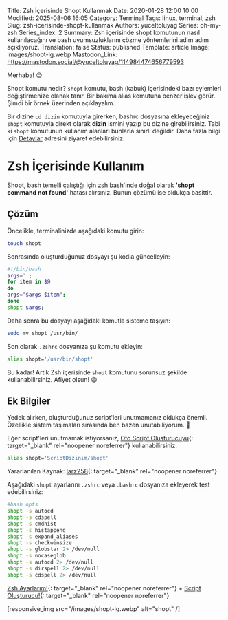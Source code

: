 Title: Zsh İçerisinde Shopt Kullanmak
Date: 2020-01-28 12:00 10:00
Modified: 2025-08-06 16:05
Category: Terminal
Tags: linux, terminal, zsh
Slug: zsh-icerisinde-shopt-kullanmak
Authors: yuceltoluyag
Series: oh-my-zsh
Series_index: 2
Summary: Zsh içerisinde shopt komutunun nasıl kullanılacağını ve bash uyumsuzluklarını çözme yöntemlerini adım adım açıklıyoruz.
Translation: false
Status: published
Template: article
Image: images/shopt-lg.webp
Mastodon_Link: https://mastodon.social/@yuceltoluyag/114984474656779593


Merhaba! 😊

Shopt komutu nedir? `shopt` komutu, bash (kabuk) içerisindeki bazı eylemleri değiştirmenize olanak tanır. Bir bakıma alias komutuna benzer işlev görür. Şimdi bir örnek üzerinden açıklayalım.




Bir dizine `cd dizin` komutuyla girerken, bashrc dosyasına ekleyeceğiniz `shopt` komutuyla direkt olarak **dizin** ismini yazıp bu dizine girebilirsiniz. Tabi ki `shopt` komutunun kullanım alanları bunlarla sınırlı değildir. Daha fazla bilgi için [Detaylar](https://www.gnu.org/software/bash/manual/html_node/The-Shopt-Builtin.html) adresini ziyaret edebilirsiniz.

# Zsh İçerisinde Kullanım

Shopt, bash temelli çalıştığı için zsh bash'inde doğal olarak **'shopt command not found'** hatası alırsınız. Bunun çözümü ise oldukça basittir.

## Çözüm

Öncelikle, terminalinizde aşağıdaki komutu girin:

```bash
touch shopt
```

Sonrasında oluşturduğunuz dosyayı şu kodla güncelleyin:

```bash
#!/bin/bash
args='';
for item in $@
do
args="$args $item";
done
shopt $args;
```

Daha sonra bu dosyayı aşağıdaki komutla sisteme taşıyın:

```bash
sudo mv shopt /usr/bin/
```

Son olarak `.zshrc` dosyanıza şu komutu ekleyin:

```bash
alias shopt='/usr/bin/shopt'
```

Bu kadar! Artık Zsh içerisinde `shopt` komutunu sorunsuz şekilde kullanabilirsiniz. Afiyet olsun! 😄

## Ek Bilgiler

Yedek alırken, oluşturduğunuz script'leri unutmamanız oldukça önemli. Özellikle sistem taşımaları sırasında ben bazen unutabiliyorum. 🤣

Eğer script'leri unutmamak istiyorsanız, [Oto Script Oluşturucuyu](https://github.com/yuceltoluyag/otoscript){: target="_blank" rel="noopener noreferrer"} kullanabilirsiniz.

```bash
alias shopt='ScriptDizinim/shopt'
```

Yararlanılan Kaynak: [larz258](https://github.com/larz258/Zshopt){: target="_blank" rel="noopener noreferrer"}

Aşağıdaki `shopt` ayarlarını `.zshrc` veya `.bashrc` dosyanıza ekleyerek test edebilirsiniz:

```bash
#bash opts
shopt -s autocd
shopt -s cdspell
shopt -s cmdhist
shopt -s histappend
shopt -s expand_aliases
shopt -s checkwinsize
shopt -s globstar 2> /dev/null
shopt -s nocaseglob
shopt -s autocd 2> /dev/null
shopt -s dirspell 2> /dev/null
shopt -s cdspell 2> /dev/null
```

[Zsh Ayarlarım!](https://github.com/yuceltoluyag/WindowsTerminal/blob/main/WSL/.zshrc){: target="_blank" rel="noopener noreferrer"} +  [Script Oluşturucu!](https://github.com/yuceltoluyag/otoscript){: target="_blank" rel="noopener noreferrer"}

[responsive_img src="/images/shopt-lg.webp" alt="shopt" /]